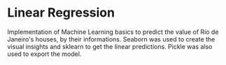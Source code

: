 # Linear Regression

Implementation of Machine Learning basics to predict the value of Rio de Janeiro's houses, by their informations. Seaborn was used to create the visual insights and sklearn to get the linear predictions. Pickle was also used to export the model.
